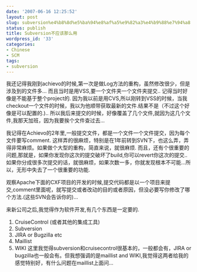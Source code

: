 ```yaml
---
date: '2007-06-16 12:25:52'
layout: post
slug: subversion%e4%b8%8d%e5%ba%94%e8%af%a5%e9%82%a3%e4%b9%88%e7%94%a8
status: publish
title: Subversion不应该那么用
wordpress_id: '33'
categories:
- Chinese
- SCM
tags:
- subversion
---
```


我还记得我刚到achievo的时候,第一次是做Log方法的重构，虽然修改很少，但是涉及到的文件多... 而且当时是用VSS,要一个文件夹一个文件夹提交.. 记得当时好像是不能基于整个project的.
因为我以前是用CVS,所以刚转到VSS的时候，当我checkout一个文件的时候，我以为他顺带获取最新的文件.结果不是（不过这个好像是可以配置的.).. 所以我后来提交的时候，好像覆盖了几个文件,就因为这几个文件,我那天加班，因为我要挨个文件查过去... 

我记得在Achievo的2年里,一般提交文件，都是一个文件一个文件提交，因为每个文件要写comment. 这样弄的很麻烦，特别是在1年前转到SVN下，也这么弄，弄得非常麻烦。如果做个大型的重构，简直来说，就很麻烦. 而且，还有个很重要的问题,那就是，如果你发现你这次的提交破坏了build,你可以revert你这次的提交..如果你分成很多次提交的话，就很麻烦，如果次数一多，你就发现根本不可能...所以，无形中失去了一个很重要的功能.

观察Apache下面的CXF项目的开发的时候,提交代码都是以一个项目来提交,comment里面呢，就写提交或者改动的目的或者原因，但没必要写你修改了哪个方法.(这些SVN会告诉你的)...

来新公司之后,我觉得作为软件开发,有几个东西是一定要的.
1. CruiseControl (或者其他的集成工具)
2. Subversion
3. JIRA or Bugzilla etc
4. Maillist
5. WIKI
这里我觉得subversion和cruisecontrol很基本的，一般都会有，JIRA or bugzilla也一般会有。但我想强调的是maillist and WIKI,我觉得这两者给我的感觉特别好，有什么问题在maillist上面问...


